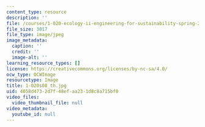 ```yaml
---
content_type: resource
description: ''
file: /courses/1-020-ecology-ii-engineering-for-sustainability-spring-2008/4058d4732d7f48efaa231d8c8a715bf0_1-020s08_th.jpg
file_size: 3017
file_type: image/jpeg
image_metadata:
  caption: ''
  credit: ''
  image-alt: ''
learning_resource_types: []
license: https://creativecommons.org/licenses/by-nc-sa/4.0/
ocw_type: OCWImage
resourcetype: Image
title: 1-020s08_th.jpg
uid: 4058d473-2d7f-48ef-aa23-1d8c8a715bf0
video_files:
  video_thumbnail_file: null
video_metadata:
  youtube_id: null
---
```

